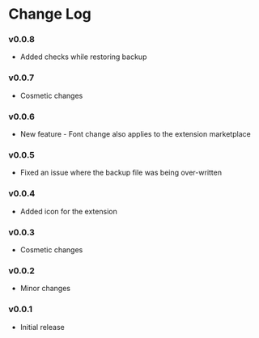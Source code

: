 # Change Log

### v0.0.8
- Added checks while restoring backup

### v0.0.7
- Cosmetic changes

### v0.0.6
- New feature - Font change also applies to the extension marketplace

### v0.0.5
- Fixed an issue where the backup file was being over-written

### v0.0.4
- Added icon for the extension

### v0.0.3
- Cosmetic changes

### v0.0.2
- Minor changes

### v0.0.1
- Initial release

